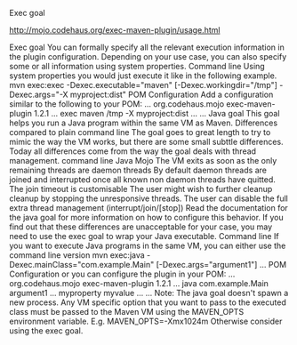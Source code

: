 Exec goal

http://mojo.codehaus.org/exec-maven-plugin/usage.html


Exec goal
You can formally specify all the relevant execution information in the plugin configuration. Depending on your use case, you can also specify some or all information using system properties.
Command line
Using system properties you would just execute it like in the following example.
mvn exec:exec -Dexec.executable="maven" [-Dexec.workingdir="/tmp"] -Dexec.args="-X myproject:dist"
POM Configuration
Add a configuration similar to the following to your POM:
<project>
  ...
  <build>
    <plugins>
      <plugin>
        <groupId>org.codehaus.mojo</groupId>
        <artifactId>exec-maven-plugin</artifactId>
        <version>1.2.1</version>
        <executions>
          <execution>
            ...
            <goals>
              <goal>exec</goal>
            </goals>
          </execution>
        </executions>
        <configuration>
          <executable>maven</executable>
          <!-- optional -->
          <workingDirectory>/tmp</workingDirectory>
          <arguments>
            <argument>-X</argument>
            <argument>myproject:dist</argument>
            ...
          </arguments>
        </configuration>
      </plugin>
    </plugins>
  </build>
   ...
</project>
Java goal
This goal helps you run a Java program within the same VM as Maven.
Differences compared to plain command line
The goal goes to great length to try to mimic the way the VM works, but there are some small subttle differences. Today all differences come from the way the goal deals with thread management.
command line	Java Mojo
The VM exits as soon as the only remaining threads are daemon threads	By default daemon threads are joined and interrupted once all known non daemon threads have quitted. The join timeout is customisable The user might wish to further cleanup cleanup by stopping the unresponsive threads. The user can disable the full extra thread management (interrupt/join/[stop])
Read the documentation for the java goal for more information on how to configure this behavior.
If you find out that these differences are unacceptable for your case, you may need to use the exec goal to wrap your Java executable.
Command line
If you want to execute Java programs in the same VM, you can either use the command line version
mvn exec:java -Dexec.mainClass="com.example.Main" [-Dexec.args="argument1"] ...
POM Configuration
or you can configure the plugin in your POM:
<project>
  ...
  <build>
    <plugins>
      <plugin>
        <groupId>org.codehaus.mojo</groupId>
        <artifactId>exec-maven-plugin</artifactId>
        <version>1.2.1</version>
        <executions>
          <execution>
            ...
            <goals>
              <goal>java</goal>
            </goals>
          </execution>
        </executions>
        <configuration>
          <mainClass>com.example.Main</mainClass>
          <arguments>
            <argument>argument1</argument>
            ...
          </arguments>
          <systemProperties>
            <systemProperty>
              <key>myproperty</key>
              <value>myvalue</value>
            </systemProperty>
            ...
          </systemProperties>
        </configuration>
      </plugin>
    </plugins>
  </build>
   ...
</project>
Note: The java goal doesn't spawn a new process. Any VM specific option that you want to pass to the executed class must be passed to the Maven VM using the MAVEN_OPTS environment variable. E.g.
MAVEN_OPTS=-Xmx1024m
Otherwise consider using the exec goal.


